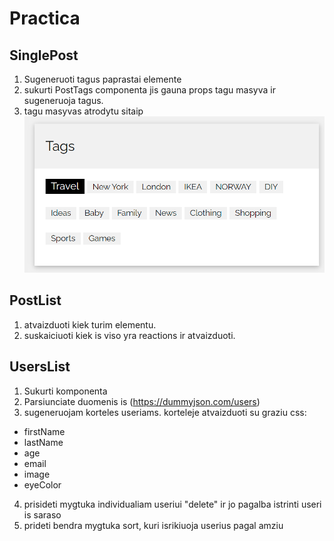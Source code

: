 # Practica

## SinglePost

1. Sugeneruoti tagus paprastai elemente
2. sukurti PostTags componenta jis gauna props tagu masyva ir sugeneruoja tagus.
3. tagu masyvas atrodytu sitaip ![](assets/2023-08-10-11-53-03.png)

## PostList

1. atvaizduoti kiek turim elementu.
2. suskaiciuoti kiek is viso yra reactions ir atvaizduoti.

## UsersList

1. Sukurti komponenta
2. Parsiunciate duomenis is (https://dummyjson.com/users)
3. sugeneruojam korteles useriams.
   korteleje atvaizduoti su graziu css:

- firstName
- lastName
- age
- email
- image
- eyeColor

4. prisideti mygtuka individualiam useriui "delete" ir jo pagalba istrinti useri is saraso
5. prideti bendra mygtuka sort, kuri isrikiuoja userius pagal amziu
